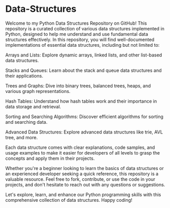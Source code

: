 # Data-Structures
Welcome to my Python Data Structures Repository on GitHub! This repository is a curated collection of various data structures implemented in Python, designed to help me understand and use fundamental data structures effectively.  In this repository, you will find well-documented implementations of essential data structures, including but not limited to:

Arrays and Lists: Explore dynamic arrays, linked lists, and other list-based data structures.

Stacks and Queues: Learn about the stack and queue data structures and their applications.

Trees and Graphs: Dive into binary trees, balanced trees, heaps, and various graph representations.

Hash Tables: Understand how hash tables work and their importance in data storage and retrieval.

Sorting and Searching Algorithms: Discover efficient algorithms for sorting and searching data.

Advanced Data Structures: Explore advanced data structures like trie, AVL tree, and more.

Each data structure comes with clear explanations, code samples, and usage examples to make it easier for developers of all levels to grasp the concepts and apply them in their projects.

Whether you're a beginner looking to learn the basics of data structures or an experienced developer seeking a quick reference, this repository is a valuable resource. Feel free to fork, contribute, or use the code in your projects, and don't hesitate to reach out with any questions or suggestions.

Let's explore, learn, and enhance our Python programming skills with this comprehensive collection of data structures. Happy coding!






